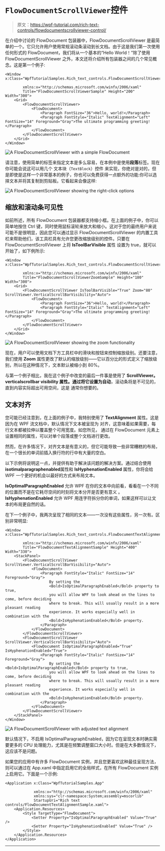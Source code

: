 # `FlowDocumentScrollViewer`控件

> 原文：<https://wpf-tutorial.com/rich-text-controls/flowdocumentscrollviewer-control/>

在介绍中讨论的 FlowDocument 包装器中，FlowDocumentScrollViewer 是最简单的一个。它只允许用户使用常规滚动条滚动到长文档。由于这是我们第一次使用任何形式的 FlowDocument，我们将从一个基本的“Hello World！”除了使用 FlowDocumentScrollViewer 之外，本文还将介绍所有包装器之间的几个常见概念。这是第一个例子:

```
<Window x:Class="WpfTutorialSamples.Rich_text_controls.FlowDocumentScrollViewerSample"

        xmlns:x="http://schemas.microsoft.com/winfx/2006/xaml"
        Title="FlowDocumentScrollViewerSample" Height="200" Width="300">
    <Grid>
        <FlowDocumentScrollViewer>
            <FlowDocument>
                <Paragraph FontSize="36">Hello, world!</Paragraph>
                <Paragraph FontStyle="Italic" TextAlignment="Left" FontSize="14" Foreground="Gray">The ultimate programming greeting!</Paragraph>
            </FlowDocument>
        </FlowDocumentScrollViewer>
    </Grid>
</Window>
```

![](img/bbdbba5ed878eccbe2e171df5f9375f5.png "A FlowDocumentScrollViewer with a simple FlowDocument")

请注意，使用简单的标签来指定文本是多么容易，在本例中是使用**段落**标签。现在你可能会说这可以用几个 文本块（`TextBlock`）控件 来实现，你绝对是对的，但是即使是这样一个非常基本的例子，你也可以免费获得一点额外的功能:你可以选择文本并将其复制到剪贴板。它看起来会像这样:

![](img/bf1281548f9a3b3315055bb50d6e8f61.png "A FlowDocumentScrollViewer showing the right-click options")

## 缩放和滚动条可见性

<input type="hidden" name="IL_IN_ARTICLE">

如前所述，所有 FlowDocument 包装器都支持缩小框。在上面的例子中，你可以简单地按住 Ctrl 键，同时使用鼠标滚轮来放大和缩小。这对于您的最终用户来说可能不是很明显，因此您可以通过显示 FlowDocumentScrollViewer 的内置工具栏来帮助他们，该工具栏具有允许您更改缩放级别的控件。只要在 FlowDocumentScrollViewer 上将 **IsToolBarVisible** 属性 设置为 true，就可以开始了，如下例所示:

```
<Window x:Class="WpfTutorialSamples.Rich_text_controls.FlowDocumentScrollViewerZoomSample"

        xmlns:x="http://schemas.microsoft.com/winfx/2006/xaml"
        Title="FlowDocumentScrollViewerZoomSample" Height="180" Width="300">
    <Grid>
        <FlowDocumentScrollViewer IsToolBarVisible="True" Zoom="80" ScrollViewer.VerticalScrollBarVisibility="Auto">
            <FlowDocument>
                <Paragraph FontSize="36">Hello, world!</Paragraph>
                <Paragraph FontStyle="Italic" TextAlignment="Left" FontSize="14" Foreground="Gray">The ultimate programming greeting!</Paragraph>
            </FlowDocument>
        </FlowDocumentScrollViewer>
    </Grid>
</Window>
```

![](img/86fb0f2eba66e6bf8340c6e02ba3e6ff.png "A FlowDocumentScrollViewer showing the zoom functionality")

现在，用户可以使用文档下方工具栏中的滑块和按钮来控制缩放级别。还要注意，我们使用 **Zoom** 属性更改了默认的缩放级别——它以百分比的形式定义了缩放级别，所以在这种情况下，文本默认被缩小到 80%。

与第一个例子相比，我在这个例子中改变的最后一件事是使用了 **ScrollViewer。**verticalscrollbar visibility 属性。通过将它设置为**自动**，滚动条将是不可见的，直到内容实际超出可用空间，这是 通常你想要的。

## 文本对齐

您可能已经注意到，在上面的例子中，我特别使用了 **TextAlignment** 属性。这是因为在 WPF 流文档中，默认情况下文本被呈现为 对齐，这意味着如果需要，每行文本都被拉伸以覆盖整个可用宽度。如您所见， 通过在 FlowDocument 元素上设置相同的属性，可以对单个段落或整个文档进行更改。

然而，在许多情况下，对齐文本是有意义的，但它可能导致一些非常糟糕的布局，在一个很长的单词前插入换行符的行中有大量的空白。

以下示例将说明这一点，并提供有助于解决该问题的解决方案。通过结合使用**isotimalparagraphenabled**属性和 **IsHyphenationEnabled** 属性，你将会给 WPF 一个更好的机会以最好的方式来布局文本。

**IsOptimalParagraphEnabled** 允许 WPF 在你的文本中向前看，看看在一个不同的位置而不是在它耗尽空间的时刻将文本分开是否更有意义 。 **IsHyphenationEnabled** 允许 WPF 用连字符拆分你的单词，如果这样可以让文本的布局更自然的话。

在下一个例子中，我两次呈现了相同的文本——一次没有这些属性，另一次有。区别非常明显:

```
<Window x:Class="WpfTutorialSamples.Rich_text_controls.FlowDocumentTextAlignmentSample"

        xmlns:x="http://schemas.microsoft.com/winfx/2006/xaml"
        Title="FlowDocumentTextAlignmentSample" Height="400" Width="330">
    <StackPanel>
        <FlowDocumentScrollViewer ScrollViewer.VerticalScrollBarVisibility="Auto">
            <FlowDocument>
                <Paragraph FontStyle="Italic" FontSize="14" Foreground="Gray">
                    By setting the
                    <Bold>IsOptimalParagraphEnabled</Bold> property to true,
                    you will allow WPF to look ahead on the lines to come, before deciding
                    where to break. This will usually result in a more pleasant reading
                    experience. It works especially well in combination with the
                    <Bold>IsHyphenationEnabled</Bold> property.
                </Paragraph>
            </FlowDocument>
        </FlowDocumentScrollViewer>
        <FlowDocumentScrollViewer ScrollViewer.VerticalScrollBarVisibility="Auto">
            <FlowDocument IsOptimalParagraphEnabled="True" IsHyphenationEnabled="True">
                <Paragraph FontStyle="Italic" FontSize="14" Foreground="Gray">
                    By setting the <Bold>IsOptimalParagraphEnabled</Bold> property to true,
                    you will allow WPF to look ahead on the lines to come, before deciding
                    where to break. This will usually result in a more pleasant reading
                    experience. It works especially well in combination with the
                    <Bold>IsHyphenationEnabled</Bold> property.
                </Paragraph>
            </FlowDocument>
        </FlowDocumentScrollViewer>
    </StackPanel>
</Window>
```

![](img/2bd03a891bf548903c6fb86a3282c2e2.png "A FlowDocumentScrollViewer with adjusted text alignment")

默认情况下，不启用 IsOptimalParagraphEnabled，因为它在呈现文本时确实需要更多的 CPU 处理能力，尤其是在频繁调整窗口大小时。但是在大多数情况下，这应该不是问题。

如果您的应用中有许多 FlowDocument 实例，并且您更喜欢这种最佳呈现方法，则可以通过在 App.xaml 中指定启用它的全局样式，在所有 FlowDocument 实例上启用它。下面是一个示例:

```
<Application x:Class="WpfTutorialSamples.App"

             xmlns:x="http://schemas.microsoft.com/winfx/2006/xaml"
             xmlns:sys="clr-namespace:System;assembly=mscorlib"
             StartupUri="Rich text controls/FlowDocumentTextAlignmentSample.xaml">
    <Application.Resources>
        <Style TargetType="FlowDocument">
            <Setter Property="IsOptimalParagraphEnabled" Value="True" />
            <Setter Property="IsHyphenationEnabled" Value="True" />
        </Style>
    </Application.Resources>
</Application>
```

* * *